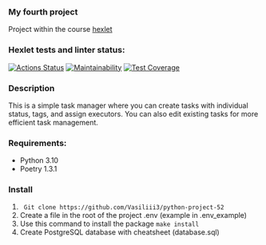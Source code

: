 ### My fourth project
Project within the course [hexlet](https://ru.hexlet.io/)

### Hexlet tests and linter status:
[![Actions Status](https://github.com/Vasiliii3/python-project-52/workflows/hexlet-check/badge.svg)](https://github.com/Vasiliii3/python-project-52/actions)
[![Maintainability](https://api.codeclimate.com/v1/badges/dd4094149f1eb55c5f0a/maintainability)](https://codeclimate.com/github/Vasiliii3/python-project-52/maintainability)
[![Test Coverage](https://api.codeclimate.com/v1/badges/dd4094149f1eb55c5f0a/test_coverage)](https://codeclimate.com/github/Vasiliii3/python-project-52/test_coverage)


### Description

This is a simple task manager where you can create tasks with individual status, tags, and assign executors. You can also edit existing tasks for more efficient task management.

### Requirements:

* Python 3.10
* Poetry 1.3.1

### Install
1. ` Git clone https://github.com/Vasiliii3/python-project-52`
2. Сreate a file in the root of the project .env (example in .env_example)
3. Use this command to install the package `make install`
4. Create PostgreSQL database with cheatsheet (database.sql)
